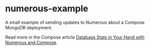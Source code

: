 # numerous-example

A small example of sending updates to Numerous about a Compose MongoDB deployment.

Read more in the Compose article [Database Stats in Your Hand with Numerous and Compose](https://www.compose.io/articles/database-stats-in-your-hand-with-numerous-and-compose/).

